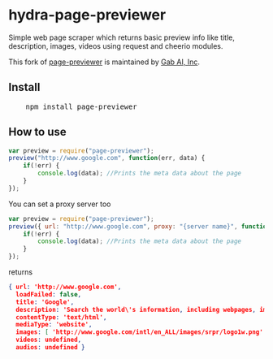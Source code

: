 # hydra-page-previewer

Simple web page scraper which returns basic preview info like title, description, images, videos using request and cheerio modules.

This fork of [page-previewer](https://github.com/myspace/page-previewer) is maintained by [Gab AI, Inc](https://gab.com/).

## Install

<pre>
	npm install page-previewer
</pre>

## How to use

```javascript
var preview = require("page-previewer");
preview("http://www.google.com", function(err, data) {
	if(!err) {
		console.log(data); //Prints the meta data about the page
	}
});
```

You can set a proxy server too
```javascript
var preview = require("page-previewer");
preview({ url: "http://www.google.com", proxy: "{server name}", function(err, data) {
	if(!err) {
		console.log(data); //Prints the meta data about the page
	}
});
```
returns

```json
{ url: 'http://www.google.com',
  loadFailed: false,
  title: 'Google',
  description: 'Search the world\'s information, including webpages, images, videos and more. Google has many special features to help you find exactly what you\'re looking for.',
  contentType: 'text/html',
  mediaType: 'website',
  images: [ 'http://www.google.com/intl/en_ALL/images/srpr/logo1w.png' ],
  videos: undefined,
  audios: undefined }
 ```
